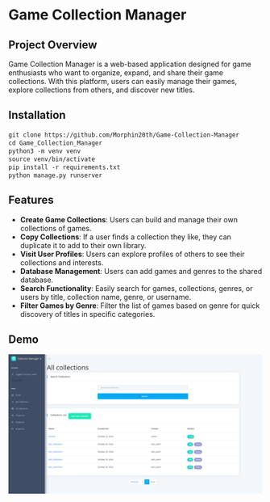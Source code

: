 # Game Collection Manager

## Project Overview
Game Collection Manager is a web-based application designed for game enthusiasts who want to organize, expand, and share their game collections. With this platform, users can easily manage their games, explore collections from others, and discover new titles.

## Installation

```shell
git clone https://github.com/Morphin20th/Game-Collection-Manager
cd Game_Collection_Manager
python3 -m venv venv
source venv/bin/activate
pip install -r requirements.txt
python manage.py runserver
```

## Features
- **Create Game Collections**: Users can build and manage their own collections of games.
- **Copy Collections**: If a user finds a collection they like, they can duplicate it to add to their own library.
- **Visit User Profiles**: Users can explore profiles of others to see their collections and interests.
- **Database Management**: Users can add games and genres to the shared database.
- **Search Functionality**: Easily search for games, collections, genres, or users by title, collection name, genre, or username.
- **Filter Games by Genre**: Filter the list of games based on genre for quick discovery of titles in specific categories.


## Demo

![Website Interface](demo.png)